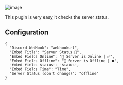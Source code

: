 ![image](https://i.imgur.com/3tkAFFz.png")

This plugin is very easy, it checks the server status.

## Configuration
```
{
  "Discord WebHook": "webhookurl",
  "Embed Title": "Server Status 💫",
  "Embed Fields Online": "📡 Server is Online | ✅",
  "Embed Fields Offline": "📡 Server is Offline | ❌",
  "Embed Fields Status": "Status",
  "Embed Fields Time": "Time",
  "Server Status (don't change)": "offline"
}
```